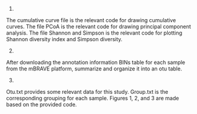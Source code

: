 1.
The cumulative curve file is the relevant code for drawing cumulative curves. The file PCoA is the relevant code for drawing principal component analysis. The file Shannon and Simpson is the relevant code for plotting Shannon diversity index and Simpson diversity.

2.
After downloading the annotation information BINs table for each sample from the mBRAVE platform, summarize and organize it into an otu table.

3.
Otu.txt provides some relevant data for this study. Group.txt is the corresponding grouping for each sample. Figures 1, 2, and 3 are made based on the provided code.
